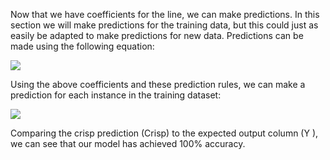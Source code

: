 Now that we have coefficients for the line, we can make predictions. In this section we will make
predictions for the training data, but this could just as easily be adapted to make predictions
for new data. Predictions can be made using the following equation:

![](https://github.com/fenago/katacoda-scenarios/raw/master/master-machine-learning-algorithms/master-machine-learning-algorithms-14/steps/12/1.JPG)

Using the above coefficients and these prediction rules, we can make a prediction for each
instance in the training dataset:

![](https://github.com/fenago/katacoda-scenarios/raw/master/master-machine-learning-algorithms/master-machine-learning-algorithms-14/steps/12/2.JPG)

Comparing the crisp prediction (Crisp) to the expected output column (Y ), we can see that
our model has achieved 100% accuracy.